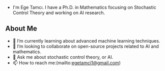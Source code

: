 - I'm Ege Tamcı. I have a Ph.D. in Mathematics focusing on Stochastic Control Theory and working on AI research.

## About Me
- 🌱 I’m currently learning about advanced machine learning techniques.
- 👯 I’m looking to collaborate on open-source projects related to AI and mathematics.
- 💬 Ask me about stochastic control theory, or AI.
- 📫 How to reach me:(mailto:egetamci1@gmail.com)
